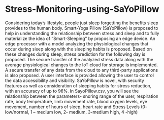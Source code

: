 # Stress-Monitoring-using-SaYoPillow
Considering today’s lifestyle, people just sleep forgetting the benefits sleep provides to the human body. Smart-Yoga Pillow (SaYoPillow) is proposed to help in understanding the relationship between stress and sleep and to fully materialize the idea of “Smart-Sleeping” by proposing an edge device. An edge processor with a model analyzing the physiological changes that occur during sleep along with the sleeping habits is proposed. Based on these changes during sleep, stress prediction for the following day is proposed. The secure transfer of the analyzed stress data along with the average physiological changes to the IoT cloud for storage is implemented. A secure transfer of any data from the cloud to any third-party applications is also proposed. A user interface is provided allowing the user to control the data accessibility and visibility. SaYoPillow is novel, with security features as well as consideration of sleeping habits for stress reduction, with an accuracy of up to 96%.
In SayoPillow.csv, you will see the relationship between the parameters- snoring range of the user, respiration rate, body temperature, limb movement rate, blood oxygen levels, eye movement, number of hours of sleep, heart rate and Stress Levels (0- low/normal, 1 – medium low, 2- medium, 3-medium high, 4 -high) 
